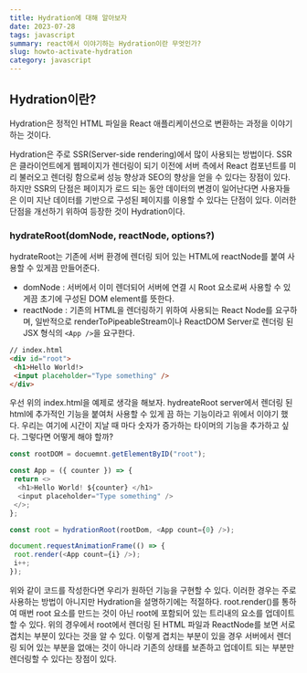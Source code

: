 ```yaml
---
title: Hydration에 대해 알아보자
date: 2023-07-28
tags: javascript
summary: react에서 이야기하는 Hydration이란 무엇인가?
slug: howto-activate-hydration
category: javascript
---
```

## Hydration이란?

Hydration은 정적인 HTML 파일을 React 애플리케이션으로 변환하는 과정을 이야기하는 것이다.

Hydration은 주로 SSR(Server-side rendering)에서 많이 사용되는 방법이다. SSR은 클라이언트에게 웹페이지가 렌더링이 되기 이전에 서버 측에서 React 컴포넌트를 미리 불러오고 렌더링 함으로써 성능 향상과 SEO의 향상을 얻을 수 있다는 장점이 있다. 하지만 SSR의 단점은 페이지가 로드 되는 동안 데이터의 변경이 일어난다면 사용자들은 이미 지난 데이터를 기반으로 구성된 페이지를 이용할 수 있다는 단점이 있다. 이러한 단점을 개선하기 위하여 등장한 것이 Hydration이다.

### hydrateRoot(domNode, reactNode, options?)

hydrateRoot는 기존에 서버 환경에 렌더링 되어 있는 HTML에 reactNode를 붙여 사용할 수 있게끔 만들어준다.

- domNode : 서버에서 이미 렌더되어 서버에 연결 시 Root 요소로써 사용할 수 있게끔 초기에 구성된 DOM element를 뜻한다.
- reactNode : 기존의 HTML을 렌더링하기 위하여 사용되는 React Node를 요구하며, 일반적으로 renderToPipeableStream이나 ReactDOM Server로 렌더링 된 JSX 형식의 `<App />`을 요구한다.

```html
// index.html
<div id="root">
 <h1>Hello World!>
 <input placeholder="Type something" />
</div>
```

우선 위의 index.html을 예제로 생각을 해보자. hydreateRoot server에서 렌더링 된 html에 추가적인 기능을 붙여처 사용할 수 있게 끔 하는 기능이라고 위에서 이야기 했다. 우리는 여기에 시간이 지날 때 마다 숫자가 증가하는 타이머의 기능을 추가하고 싶다. 그렇다면 어떻게 해야 할까?

```javascript
const rootDOM = docuemnt.getElementByID("root");

const App = ({ counter }) => {
 return <>
  <h1>Hello World! ${counter} </h1>
  <input placeholder="Type something" />
 </>;
};

const root = hydrationRoot(rootDom, <App count={0} />);

document.requestAnimationFrame(() => {
 root.render(<App count={i} />);
 i++;
});
```

위와 같이 코드를 작성한다면 우리가 원하던 기능을 구현할 수 있다. 이러한 경우는 주로 사용하는 방법이 아니지만 Hydration을 설명하기에는 적절하다. root.render()를 통하여 매번 root 요소를 만드는 것이 아닌 root에 포함되어 있는 트리내의 요소를 업데이트 할 수 있다. 위의 경우에서 root에서 렌더링 된 HTML 파일과 ReactNode를 보면 서로 겹치는 부분이 있다는 것을 알 수 있다. 이렇게 겹치는 부분이 있을 경우 서버에서 렌더링 되어 있는 부분을 없애는 것이 아니라 기존의 상태를 보존하고 업데이트 되는 부분만 렌더링할 수 있다는 장점이 있다.
